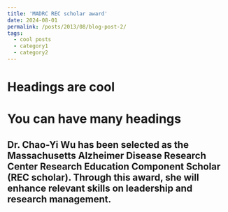 ```yaml
---
title: 'MADRC REC scholar award'
date: 2024-08-01
permalink: /posts/2013/08/blog-post-2/
tags:
  - cool posts
  - category1
  - category2
---
```

Headings are cool
======

You can have many headings
======

Dr. Chao-Yi Wu has been selected as the Massachusetts Alzheimer Disease Research Center Research Education Component Scholar (REC scholar). Through this award, she will enhance relevant skills on leadership and research management.
------
